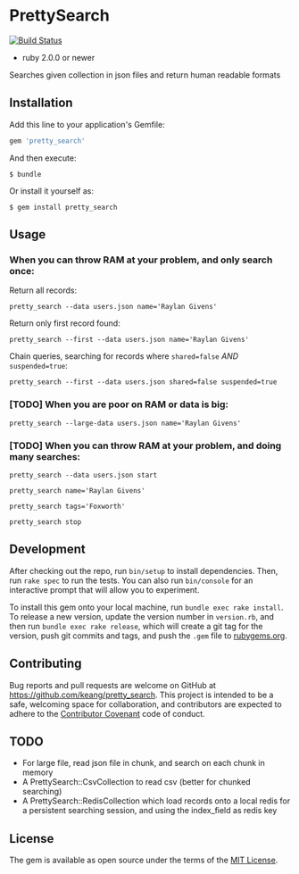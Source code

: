 # PrettySearch

[![Build Status](https://travis-ci.org/keang/pretty_search.svg?branch=master)](https://travis-ci.org/keang/pretty_search)

- ruby 2.0.0 or newer

Searches given collection in json files and return human readable formats

## Installation

Add this line to your application's Gemfile:

```ruby
gem 'pretty_search'
```

And then execute:

    $ bundle

Or install it yourself as:

    $ gem install pretty_search

## Usage

### When you can throw RAM at your problem, and only search once:
Return all records:

`pretty_search --data users.json name='Raylan Givens'`

Return only first record found:

`pretty_search --first --data users.json name='Raylan Givens'`

Chain queries, searching for records where `shared=false` *AND* `suspended=true`:

`pretty_search --first --data users.json shared=false suspended=true`

### [TODO] When you are poor on RAM or data is big:
`pretty_search --large-data users.json name='Raylan Givens'`

### [TODO] When you can throw RAM at your problem, and doing many searches:
`pretty_search --data users.json start`

`pretty_search name='Raylan Givens'`

`pretty_search tags='Foxworth'`

`pretty_search stop`

## Development

After checking out the repo, run `bin/setup` to install dependencies. Then, run `rake spec` to run the tests. You can also run `bin/console` for an interactive prompt that will allow you to experiment.

To install this gem onto your local machine, run `bundle exec rake install`. To release a new version, update the version number in `version.rb`, and then run `bundle exec rake release`, which will create a git tag for the version, push git commits and tags, and push the `.gem` file to [rubygems.org](https://rubygems.org).

## Contributing

Bug reports and pull requests are welcome on GitHub at https://github.com/keang/pretty_search. This project is intended to be a safe, welcoming space for collaboration, and contributors are expected to adhere to the [Contributor Covenant](http://contributor-covenant.org) code of conduct.

## TODO
- For large file, read json file in chunk, and search on each chunk in memory
- A PrettySearch::CsvCollection to read csv (better for chunked searching)
- A PrettySearch::RedisCollection which load records onto a local redis for a persistent searching session, and using the index_field as redis key

## License

The gem is available as open source under the terms of the [MIT License](http://opensource.org/licenses/MIT).

